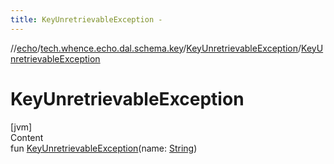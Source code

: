 ```yaml
---
title: KeyUnretrievableException -
---
```

//[echo](../../index.md)/[tech.whence.echo.dal.schema.key](../index.md)/[KeyUnretrievableException](index.md)/[KeyUnretrievableException](-key-unretrievable-exception.md)



# KeyUnretrievableException  
[jvm]  
Content  
fun [KeyUnretrievableException](-key-unretrievable-exception.md)(name: [String](https://kotlinlang.org/api/latest/jvm/stdlib/kotlin/-string/index.html))  



